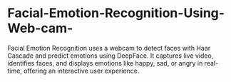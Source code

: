 # Facial-Emotion-Recognition-Using-Web-cam-
Facial Emotion Recognition uses a webcam to detect faces with Haar Cascade and predict emotions using DeepFace. It captures live video, identifies faces, and displays emotions like happy, sad, or angry in real-time, offering an interactive user experience.
